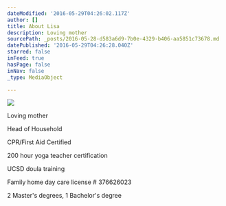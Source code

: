 ```yaml
---
dateModified: '2016-05-29T04:26:02.117Z'
author: []
title: About Lisa
description: Loving mother
sourcePath: _posts/2016-05-28-d583a6d9-7b0e-4329-b406-aa5851c73678.md
datePublished: '2016-05-29T04:26:28.040Z'
starred: false
inFeed: true
hasPage: false
inNav: false
_type: MediaObject

---
```

![](https://the-grid-user-content.s3-us-west-2.amazonaws.com/f4bb65c5-2c62-41d4-bd74-d6d9246f63c7.jpg)

Loving mother

Head of Household

CPR/First Aid Certified

200 hour yoga teacher certification

UCSD doula training

Family home day care license \# 376626023

2 Master's degrees, 1 Bachelor's degree